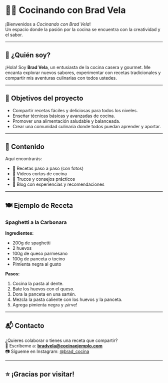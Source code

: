 # 👨‍🍳 Cocinando con Brad Vela

¡Bienvenidos a *Cocinando con Brad Vela*!  
Un espacio donde la pasión por la cocina se encuentra con la creatividad y el sabor.

---

## 🍲 ¿Quién soy?

¡Hola! Soy **Brad Vela**, un entusiasta de la cocina casera y gourmet. Me encanta explorar nuevos sabores, experimentar con recetas tradicionales y compartir mis aventuras culinarias con todos ustedes.

---

## 🎯 Objetivos del proyecto

- Compartir recetas fáciles y deliciosas para todos los niveles.
- Enseñar técnicas básicas y avanzadas de cocina.
- Promover una alimentación saludable y balanceada.
- Crear una comunidad culinaria donde todos puedan aprender y aportar.

---

## 📸 Contenido

Aquí encontrarás:

- 📖 Recetas paso a paso (con fotos)
- 🎥 Videos cortos de cocina
- 🧂 Trucos y consejos prácticos
- 📝 Blog con experiencias y recomendaciones

---

## 🍽️ Ejemplo de Receta

### Spaghetti a la Carbonara

**Ingredientes:**
- 200g de spaghetti
- 2 huevos
- 100g de queso parmesano
- 100g de panceta o tocino
- Pimienta negra al gusto

**Pasos:**
1. Cocina la pasta al dente.
2. Bate los huevos con el queso.
3. Dora la panceta en una sartén.
4. Mezcla la pasta caliente con los huevos y la panceta.
5. Agrega pimienta negra y ¡sirve!

---

## 📬 Contacto

¿Quieres colaborar o tienes una receta que compartir?  
📧 Escríbeme a: **bradvela@cocinaejemplo.com**  
📷 Sígueme en Instagram: [@brad_cocina](https://instagram.com/brad_cocina)

---

## ⭐ ¡Gracias por visitar!


